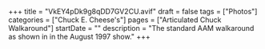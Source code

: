 +++
title = "VkEY4pDk9g8qDD7GV2CU.avif"
draft = false
tags = ["Photos"]
categories = ["Chuck E. Cheese's"]
pages = ["Articulated Chuck Walkaround"]
startDate = ""
description = "The standard AAM walkaround as shown in in the August 1997 show."
+++
